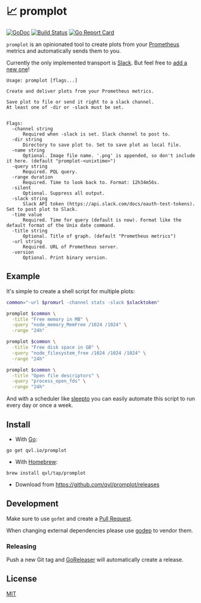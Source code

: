 #  :chart_with_upwards_trend: promplot

[![GoDoc](https://godoc.org/qvl.io/promplot?status.svg)](https://godoc.org/qvl.io/promplot)
[![Build Status](https://travis-ci.org/qvl/promplot.svg?branch=master)](https://travis-ci.org/qvl/promplot)
[![Go Report Card](https://goreportcard.com/badge/qvl.io/promplot)](https://goreportcard.com/report/qvl.io/promplot)


`promplot` is an opinionated tool to create plots from your [Prometheus](https://prometheus.io/) metrics and automatically sends them to you.

Currently the only implemented transport is [Slack](https://slack.com/).
But feel free to [add a new one](#development)!


    Usage: promplot [flags...]

    Create and deliver plots from your Prometheus metrics.

    Save plot to file or send it right to a slack channel.
    At least one of -dir or -slack must be set.


    Flags:
      -channel string
          Required when -slack is set. Slack channel to post to.
      -dir string
          Directory to save plot to. Set to save plot as local file.
      -name string
          Optional. Image file name. '.png' is appended, so don't include it here. (default "promplot-<unixtime>")
      -query string
          Required. PQL query.
      -range duration
          Required. Time to look back to. Format: 12h34m56s.
      -silent
          Optional. Suppress all output.
      -slack string
          Slack API token (https://api.slack.com/docs/oauth-test-tokens). Set to post plot to Slack.
      -time value
          Required. Time for query (default is now). Format like the default format of the Unix date command.
      -title string
          Optional. Title of graph. (default "Prometheus metrics")
      -url string
          Required. URL of Prometheus server.
      -version
          Optional. Print binary version.


## Example

It's simple to create a shell script for multiple plots:

```sh
common="-url $promurl -channel stats -slack $slacktoken"

promplot $common \
  -title "Free memory in MB" \
  -query "node_memory_MemFree /1024 /1024" \
  -range "24h"

promplot $common \
  -title "Free disk space in GB" \
  -query "node_filesystem_free /1024 /1024 /1024" \
  -range "24h"

promplot $common \
  -title "Open file descriptors" \
  -query "process_open_fds" \
  -range "24h"
```

And with a scheduler like [sleepto](https://qvl.io/sleepto) you can easily automate this script to run every day or once a week.


## Install

- With [Go](https://golang.org/):
```
go get qvl.io/promplot
```

- With [Homebrew](http://brew.sh/):
```
brew install qvl/tap/promplot
```

- Download from https://github.com/qvl/promplot/releases



## Development

Make sure to use `gofmt` and create a [Pull Request](https://github.com/qvl/promplot/pulls).

When changing external dependencies please use [godep](https://github.com/tools/godep/) to vendor them.


### Releasing

Push a new Git tag and [GoReleaser](https://github.com/goreleaser/releaser) will automatically create a release.


## License

[MIT](./license)
